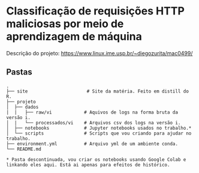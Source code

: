 # Classificação de requisições HTTP maliciosas por meio de aprendizagem de máquina

Descrição do projeto: https://www.linux.ime.usp.br/~diegozurita/mac0499/

## Pastas

    .
    ├── site                      # Site da matéria. Feito em distill do R.
    ├── projeto         
    │  ├── dados       
    |  |   ├── raw/vi            # Aquivos de logs na forma bruta da versão i.
    │  |   └── processados/vi    # Arquivos csv dos logs na versão i.
    │  ├── notebooks             # Jupyter notebooks usados no trabalho.*
    │  └── scripts               # Scripts que vou criando para ajudar no trabalho. 
    ├── environment.yml          # Arquivo yml de um ambiente conda.
    └── README.md

    * Pasta descontinuada, vou criar os notebooks usando Google Colab e linkando eles aqui. Está ai apenas para efeitos de histórico.
